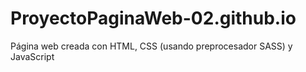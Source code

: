 # ProyectoPaginaWeb-02.github.io
Página web creada con HTML, CSS (usando preprocesador SASS) y JavaScript
